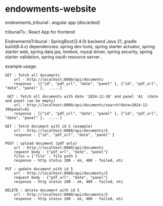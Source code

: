 # endowments-website

endowments_tribunal : angular app (discarded)

tribunalTs : React App for frontend

EndowmentsTribunal : SpringBoot(3.4.0) backend Java 21, gradle build(8.4.x)
    dependencies: 
        spring dev tools,
        spring starter actuator,
        spring starter web,
        spring data jpa,
        lombok,
        mysql driver,
        spring security,
        spring starter validation,
        spring oauth resource server .

example usage:

    GET : fetch all documents  
        url - http://localhost:8080/api/documents
        response - [{"id", "pdf_url", "date", "panel" }, {"id", "pdf_url", "date", "panel" },  .....]

     GET : fetch all documents with date '2024-12-30' and panel 'A1  (date and panel can be empty)
        url - http://localhost:8080/api/documents/search?date=2024-12-30&panel=A1
        response - [{"id", "pdf_url", "date", "panel" }, {"id", "pdf_url", "date", "panel" },  .....]

    GET : fetch document with id 5 (example) 
        url - http://localhost:8080/api/documents/5
        response - {"id", "pdf_url", "date", "panel" }

    POST : upload document (pdf only)
        url - http://localhost:8080/api/documents
        request body - {"pdf_url", "date", "panel"}
        files = {'file' : file path }
        response - http status 200 - ok, 400 - failed, etc

    PUT : update document with id 5
        url - http://localhost:8080/api/documents/5
        request body - {"pdf_url", "date", "panel"}
        response - http status 200 - ok, 400 - failed, etc

    DELETE : delete document with id 5
        url - http://localhost:8080/api/documents/5
        response - http status 200 - ok, 400 - failed, etc

    
